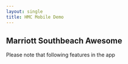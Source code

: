 ```yaml
---
layout: single
title: HMC Mobile Demo
---
```


## Marriott Southbeach Awesome

Please note that following features in the app
